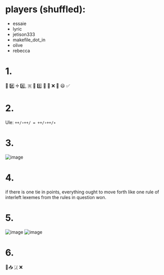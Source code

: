 # players (shuffled):
- essaie
- lyric
- jetison333
- makefile_dot_in
- olive
- rebecca

# 1.
📍 #️⃣ ➗ 4️⃣, 🇷 🟰 0️⃣ 📜 🔡 ❌ 📜 😃 ✅

# 2.
Ule: `++/∘++/ = ++/∘++/∗`

# 3.
![image](https://gist.github.com/user-attachments/assets/000a895b-46fb-4dac-988b-27101d17fbbb)

# 4.
if there is one tie in points, everything ought to move forth like one rule of interleft lexemes from the rules in question won.

# 5.
![image](https://gist.github.com/user-attachments/assets/23ec3e1d-daa2-44a5-b38d-94cf17366fe9)
![image](https://gist.github.com/user-attachments/assets/d0a58081-908e-47d8-b3c9-ce29420bd738)

# 6.
📜📥 🇯 ❌